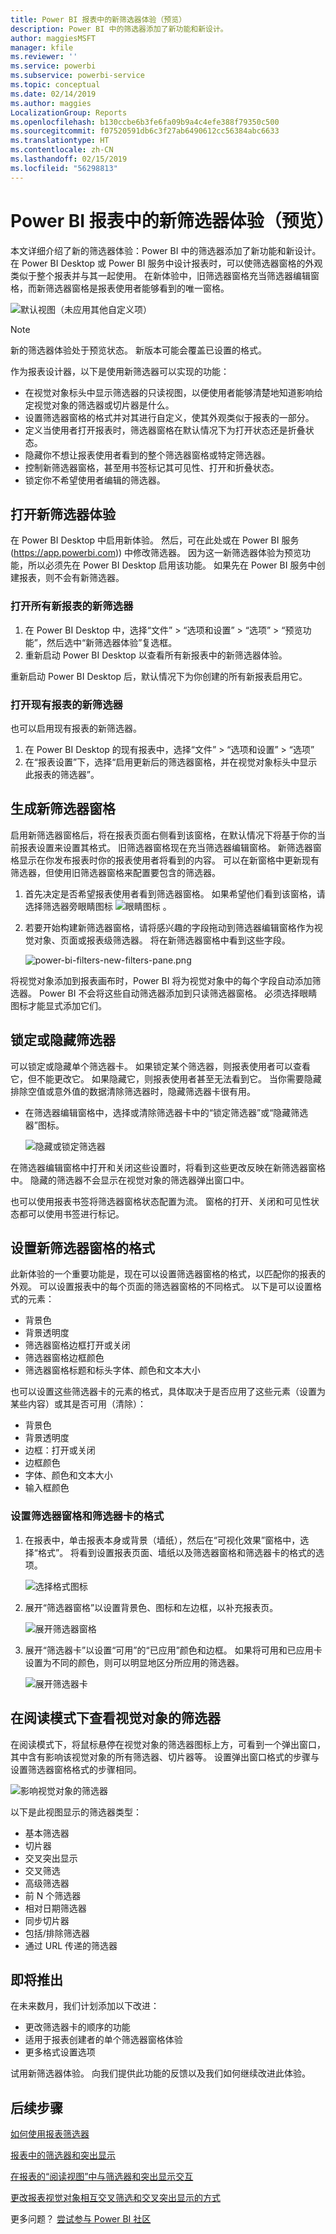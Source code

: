 ```yaml
---
title: Power BI 报表中的新筛选器体验（预览）
description: Power BI 中的筛选器添加了新功能和新设计。
author: maggiesMSFT
manager: kfile
ms.reviewer: ''
ms.service: powerbi
ms.subservice: powerbi-service
ms.topic: conceptual
ms.date: 02/14/2019
ms.author: maggies
LocalizationGroup: Reports
ms.openlocfilehash: b130ccbe6b3fe6fa09b9a4c4efe388f79350c500
ms.sourcegitcommit: f07520591db6c3f27ab6490612cc56384abc6633
ms.translationtype: HT
ms.contentlocale: zh-CN
ms.lasthandoff: 02/15/2019
ms.locfileid: "56298813"
---
```

# <a name="the-new-filter-experience-in-power-bi-reports-preview"></a>Power BI 报表中的新筛选器体验（预览）

本文详细介绍了新的筛选器体验：Power BI 中的筛选器添加了新功能和新设计。 在 Power BI Desktop 或 Power BI 服务中设计报表时，可以使筛选器窗格的外观类似于整个报表并与其一起使用。 在新体验中，旧筛选器窗格充当筛选器编辑窗格，而新筛选器窗格是报表使用者能够看到的唯一窗格。 
 
![默认视图（未应用其他自定义项）](media/power-bi-report-filter-preview/power-bi-filter-reading.png)

> [!NOTE]
> 新的筛选器体验处于预览状态。 新版本可能会覆盖已设置的格式。

作为报表设计器，以下是使用新筛选器可以实现的功能：

- 在视觉对象标头中显示筛选器的只读视图，以便使用者能够清楚地知道影响给定视觉对象的筛选器或切片器是什么。
- 设置筛选器窗格的格式并对其进行自定义，使其外观类似于报表的一部分。
- 定义当使用者打开报表时，筛选器窗格在默认情况下为打开状态还是折叠状态。
- 隐藏你不想让报表使用者看到的整个筛选器窗格或特定筛选器。
- 控制新筛选器窗格，甚至用书签标记其可见性、打开和折叠状态。
- 锁定你不希望使用者编辑的筛选器。

## <a name="turn-on-the-new-filter-experience"></a>打开新筛选器体验 

在 Power BI Desktop 中启用新体验。 然后，可在此处或在 Power BI 服务 (https://app.powerbi.com)) 中修改筛选器。 因为这一新筛选器体验为预览功能，所以必须先在 Power BI Desktop 启用该功能。 如果先在 Power BI 服务中创建报表，则不会有新筛选器。

### <a name="turn-on-new-filters-for-all-new-reports"></a>打开所有新报表的新筛选器

1. 在 Power BI Desktop 中，选择“文件” > “选项和设置” > “选项” > “预览功能”，然后选中“新筛选器体验”复选框。 
2. 重新启动 Power BI Desktop 以查看所有新报表中的新筛选器体验。

重新启动 Power BI Desktop 后，默认情况下为你创建的所有新报表启用它。  

### <a name="turn-on-new-filters-for-an-existing-report"></a>打开现有报表的新筛选器

也可以启用现有报表的新筛选器。

1. 在 Power BI Desktop 的现有报表中，选择“文件” > “选项和设置” > “选项”
2. 在“报表设置”下，选择“启用更新后的筛选器窗格，并在视觉对象标头中显示此报表的筛选器”。

## <a name="build-the-new-filter-pane"></a>生成新筛选器窗格

启用新筛选器窗格后，将在报表页面右侧看到该窗格，在默认情况下将基于你的当前报表设置来设置其格式。 旧筛选器窗格现在充当筛选器编辑窗格。 新筛选器窗格显示在你发布报表时你的报表使用者将看到的内容。 可以在新窗格中更新现有筛选器，但使用旧筛选器窗格来配置要包含的筛选器。

1. 首先决定是否希望报表使用者看到筛选器窗格。 如果希望他们看到该窗格，请选择筛选器旁眼睛图标 ![眼睛图标](media/power-bi-report-filter-preview/power-bi-filter-off-eye-icon.png) 。

2. 若要开始构建新筛选器窗格，请将感兴趣的字段拖动到筛选器编辑窗格作为视觉对象、页面或报表级筛选器。 将在新筛选器窗格中看到这些字段。

    ![power-bi-filters-new-filters-pane.png](media/power-bi-report-filter-preview/power-bi-filters-new-filters-pane.png)

将视觉对象添加到报表画布时，Power BI 将为视觉对象中的每个字段自动添加筛选器。 Power BI 不会将这些自动筛选器添加到只读筛选器窗格。 必须选择眼睛图标才能显式添加它们。

 
## <a name="lock-or-hide-filters"></a>锁定或隐藏筛选器

可以锁定或隐藏单个筛选器卡。 如果锁定某个筛选器，则报表使用者可以查看它，但不能更改它。 如果隐藏它，则报表使用者甚至无法看到它。 当你需要隐藏排除空值或意外值的数据清除筛选器时，隐藏筛选器卡很有用。 

- 在筛选器编辑窗格中，选择或清除筛选器卡中的“锁定筛选器”或“隐藏筛选器”图标。

   ![隐藏或锁定筛选器](media/power-bi-report-filter-preview/power-bi-filter-hide-lock.gif)

在筛选器编辑窗格中打开和关闭这些设置时，将看到这些更改反映在新筛选器窗格中。 隐藏的筛选器不会显示在视觉对象的筛选器弹出窗口中。

也可以使用报表书签将筛选器窗格状态配置为流。 窗格的打开、关闭和可见性状态都可以使用书签进行标记。
 
## <a name="format-the-new-filters-pane"></a>设置新筛选器窗格的格式

此新体验的一个重要功能是，现在可以设置筛选器窗格的格式，以匹配你的报表的外观。 可以设置报表中的每个页面的筛选器窗格的不同格式。 以下是可以设置格式的元素： 

- 背景色
- 背景透明度
- 筛选器窗格边框打开或关闭
- 筛选器窗格边框颜色
- 筛选器窗格标题和标头字体、颜色和文本大小

也可以设置这些筛选器卡的元素的格式，具体取决于是否应用了这些元素（设置为某些内容）或其是否可用（清除）： 

- 背景色
- 背景透明度
- 边框：打开或关闭
- 边框颜色
- 字体、颜色和文本大小
- 输入框颜色

### <a name="set-the-format-for-the-filters-pane-and-cards"></a>设置筛选器窗格和筛选器卡的格式

1. 在报表中，单击报表本身或背景（墙纸），然后在“可视化效果”窗格中，选择“格式”。 
    将看到设置报表页面、墙纸以及筛选器窗格和筛选器卡的格式的选项。

    ![选择格式图标](media/power-bi-report-filter-preview/power-bi-filter-format.png)    

1. 展开“筛选器窗格”以设置背景色、图标和左边框，以补充报表页。

    ![展开筛选器窗格](media/power-bi-report-filter-preview/power-bi-filter-format-pane-font.png)

1. 展开“筛选器卡”以设置“可用”的“已应用”颜色和边框。 如果将可用和已应用卡设置为不同的颜色，则可以明显地区分所应用的筛选器。 
  
    ![展开筛选器卡](media/power-bi-report-filter-preview/power-bi-filter-format-card-font.png)

## <a name="view-filters-for-a-visual-in-reading-mode"></a>在阅读模式下查看视觉对象的筛选器

在阅读模式下，将鼠标悬停在视觉对象的筛选器图标上方，可看到一个弹出窗口，其中含有影响该视觉对象的所有筛选器、切片器等。 设置弹出窗口格式的步骤与设置筛选器窗格格式的步骤相同。 

![影响视觉对象的筛选器](media/power-bi-report-filter-preview/power-bi-filter-per-visual.png)

以下是此视图显示的筛选器类型： 
- 基本筛选器
- 切片器
- 交叉突出显示 
- 交叉筛选
- 高级筛选器
- 前 N 个筛选器
- 相对日期筛选器
- 同步切片器
- 包括/排除筛选器
- 通过 URL 传递的筛选器

## <a name="coming-soon"></a>即将推出

在未来数月，我们计划添加以下改进：
- 更改筛选器卡的顺序的功能
- 适用于报表创建者的单个筛选器窗格体验 
- 更多格式设置选项

试用新筛选器体验。 向我们提供此功能的反馈以及我们如何继续改进此体验。 

## <a name="next-steps"></a>后续步骤
[如何使用报表筛选器](consumer/end-user-report-filter.md)

[报表中的筛选器和突出显示](power-bi-reports-filters-and-highlighting.md)

[在报表的“阅读视图”中与筛选器和突出显示交互](consumer/end-user-reading-view.md)

[更改报表视觉对象相互交叉筛选和交叉突出显示的方式](consumer/end-user-interactions.md)

更多问题？ [尝试参与 Power BI 社区](http://community.powerbi.com/)

